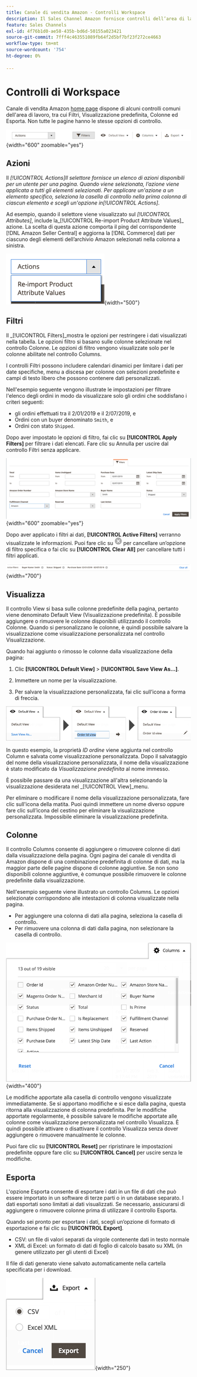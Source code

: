 ```yaml
---
title: Canale di vendita Amazon - Controlli Workspace
description: Il Sales Channel Amazon fornisce controlli dell’area di lavoro che consentono di individuare le inserzioni, visualizzare le informazioni e applicare facilmente e con facilità le azioni.
feature: Sales Channels
exl-id: 4f76b1d0-ae58-435b-bd6d-50155a023421
source-git-commit: 7fff4c463551089fb64f2d5bf7bf23f272ce4663
workflow-type: tm+mt
source-wordcount: '754'
ht-degree: 0%

---
```


# Controlli di Workspace

Canale di vendita Amazon [home page](./amazon-sales-channel-home.md) dispone di alcuni controlli comuni dell&#39;area di lavoro, tra cui Filtri, Visualizzazione predefinita, Colonne ed Esporta. Non tutte le pagine hanno le stesse opzioni di controllo.

![Esempi di controllo dell’area di lavoro del Sales Channel Amazon](assets/amazon-workspace-controls.png){width="600" zoomable="yes"}

## Azioni

Il _[!UICONTROL Actions]_Il selettore fornisce un elenco di azioni disponibili per un utente per una pagina. Quando viene selezionata, l’azione viene applicata a tutti gli elementi selezionati. Per applicare un&#39;azione a un elemento specifico, seleziona la casella di controllo nella prima colonna di ciascun elemento e scegli un&#39;opzione in_[!UICONTROL Actions]_.

Ad esempio, quando il selettore viene visualizzato sul _[!UICONTROL Attributes]_, include la_[!UICONTROL Re-import Product Attribute Values]_ azione. La scelta di questa azione comporta il ping del corrispondente [!DNL Amazon Seller Central] e aggiorna la [!DNL Commerce] dati per ciascuno degli elementi dell’archivio Amazon selezionati nella colonna a sinistra.

![Esempio di menu Azioni](assets/amazon-sales-channel-home-actions-option.png){width="500"}

## Filtri

Il _[!UICONTROL Filters]_mostra le opzioni per restringere i dati visualizzati nella tabella. Le opzioni filtro si basano sulle colonne selezionate nel controllo Colonne. Le opzioni di filtro vengono visualizzate solo per le colonne abilitate nel controllo Columns.

I controlli Filtri possono includere calendari dinamici per limitare i dati per date specifiche, menu a discesa per colonne con selezioni predefinite e campi di testo libero che possono contenere dati personalizzati.

Nell&#39;esempio seguente vengono illustrate le impostazioni per filtrare l&#39;elenco degli ordini in modo da visualizzare solo gli ordini che soddisfano i criteri seguenti:

- gli ordini effettuati tra il 2/01/2019 e il 2/07/2019, e
- Ordini con un buyer denominato `Smith`, e
- Ordini con stato `Shipped`.

Dopo aver impostato le opzioni di filtro, fai clic su **[!UICONTROL Apply Filters]** per filtrare i dati elencati. Fare clic su Annulla per uscire dal controllo Filtri senza applicare.

![Esempio di controllo Filtri](assets/workspace-controls-filters.png){width="600" zoomable="yes"}

Dopo aver applicato i filtri ai dati, **[!UICONTROL Active Filters]** verranno visualizzate le informazioni. Puoi fare clic su ![Icona Cancella filtri](assets/x-icon-clear-filters.png) per cancellare un’opzione di filtro specifica o fai clic su **[!UICONTROL Clear All]** per cancellare tutti i filtri applicati.

![Esempio di filtri attivi](assets/applied-filters-line.png){width="700"}

## Visualizza

Il controllo View si basa sulle colonne predefinite della pagina, pertanto viene denominato Default View (Visualizzazione predefinita). È possibile aggiungere o rimuovere le colonne disponibili utilizzando il controllo Colonne. Quando si personalizzano le colonne, è quindi possibile salvare la visualizzazione come visualizzazione personalizzata nel controllo Visualizzazione.

Quando hai aggiunto o rimosso le colonne dalla visualizzazione della pagina:

1. Clic **[!UICONTROL Default View]** > **[!UICONTROL Save View As...]**.

1. Immettere un nome per la visualizzazione.

1. Per salvare la visualizzazione personalizzata, fai clic sull’icona a forma di freccia.

![Esempio di controllo Vista](assets/workspace-controls-view.png)

In questo esempio, la proprietà _ID ordine_ viene aggiunta nel controllo Column e salvata come visualizzazione personalizzata. Dopo il salvataggio del nome della visualizzazione personalizzata, il nome della visualizzazione è stato modificato da _Visualizzazione predefinita_ al nome immesso.

È possibile passare da una visualizzazione all&#39;altra selezionando la visualizzazione desiderata nel _[!UICONTROL View]_menu.

Per eliminare o modificare il nome della visualizzazione personalizzata, fare clic sull&#39;icona della matita. Puoi quindi immettere un nome diverso oppure fare clic sull’icona del cestino per eliminare la visualizzazione personalizzata. Impossibile eliminare la visualizzazione predefinita.

## Colonne

Il controllo Columns consente di aggiungere o rimuovere colonne di dati dalla visualizzazione della pagina. Ogni pagina del canale di vendita di Amazon dispone di una combinazione predefinita di colonne di dati, ma la maggior parte delle pagine dispone di colonne aggiuntive. Se non sono disponibili colonne aggiuntive, è comunque possibile rimuovere le colonne predefinite dalla visualizzazione.

Nell&#39;esempio seguente viene illustrato un controllo Columns. Le opzioni selezionate corrispondono alle intestazioni di colonna visualizzate nella pagina.

- Per aggiungere una colonna di dati alla pagina, seleziona la casella di controllo.
- Per rimuovere una colonna di dati dalla pagina, non selezionare la casella di controllo.

![Esempio di controllo Columns](assets/workspace-controls-columns.png){width="400"}

Le modifiche apportate alla casella di controllo vengono visualizzate immediatamente. Se si apportano modifiche e si esce dalla pagina, questa ritorna alla visualizzazione di colonna predefinita. Per le modifiche apportate regolarmente, è possibile salvare le modifiche apportate alle colonne come visualizzazione personalizzata nel controllo Visualizza. È quindi possibile attivare o disattivare il controllo Visualizza senza dover aggiungere o rimuovere manualmente le colonne.

Puoi fare clic su **[!UICONTROL Reset]** per ripristinare le impostazioni predefinite oppure fare clic su **[!UICONTROL Cancel]** per uscire senza le modifiche.

## Esporta

L&#39;opzione Esporta consente di esportare i dati in un file di dati che può essere importato in un software di terze parti o in un database separato. I dati esportati sono limitati ai dati visualizzati. Se necessario, assicurarsi di aggiungere o rimuovere colonne prima di utilizzare il controllo Esporta.

Quando sei pronto per esportare i dati, scegli un’opzione di formato di esportazione e fai clic su **[!UICONTROL Export]**.

- CSV: un file di valori separati da virgole contenente dati in testo normale
- XML di Excel: un formato di dati di foglio di calcolo basato su XML (in genere utilizzato per gli utenti di Excel)

Il file di dati generato viene salvato automaticamente nella cartella specificata per i download.

![Controllo delle esportazioni](assets/workspace-controls-export.png){width="250"}
